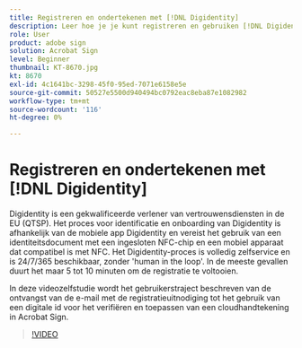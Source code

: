 ```yaml
---
title: Registreren en ondertekenen met [!DNL Digidentity]
description: Leer hoe je je kunt registreren en gebruiken [!DNL Digidentity] digitale id met Acrobat Sign
role: User
product: adobe sign
solution: Acrobat Sign
level: Beginner
thumbnail: KT-8670.jpg
kt: 8670
exl-id: 4c1641bc-3298-45f0-95ed-7071e6158e5e
source-git-commit: 50527e5500d940494bc0792eac8eba87e1082982
workflow-type: tm+mt
source-wordcount: '116'
ht-degree: 0%

---
```


# Registreren en ondertekenen met [!DNL Digidentity]

Digidentity is een gekwalificeerde verlener van vertrouwensdiensten in de EU (QTSP). Het proces voor identificatie en onboarding van Digidentity is afhankelijk van de mobiele app Digidentity en vereist het gebruik van een identiteitsdocument met een ingesloten NFC-chip en een mobiel apparaat dat compatibel is met NFC. Het Digidentity-proces is volledig zelfservice en is 24/7/365 beschikbaar, zonder &#39;human in the loop&#39;. In de meeste gevallen duurt het maar 5 tot 10 minuten om de registratie te voltooien.

In deze videozelfstudie wordt het gebruikerstraject beschreven van de ontvangst van de e-mail met de registratieuitnodiging tot het gebruik van een digitale id voor het verifiëren en toepassen van een cloudhandtekening in Acrobat Sign.

>[!VIDEO](https://video.tv.adobe.com/v/336991?hidetitle=true)
